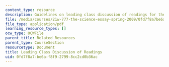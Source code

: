 ```yaml
---
content_type: resource
description: Guidelines on leading class discussion of readings for the course.
file: /media/courses/21w-777-the-science-essay-spring-2009/0fd7f8a7be6af8f927998cc2cd0b36ac_MIT21W_777s09_res02_discussion.pdf
file_type: application/pdf
learning_resource_types: []
ocw_type: OCWFile
parent_title: Related Resources
parent_type: CourseSection
resourcetype: Document
title: Leading Class Discussion of Readings
uid: 0fd7f8a7-be6a-f8f9-2799-8cc2cd0b36ac
---
```

